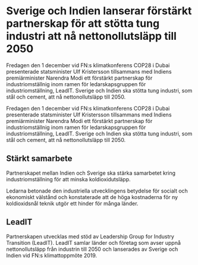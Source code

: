 # Sverige och Indien lanserar förstärkt partnerskap för att stötta tung industri att nå nettonollutsläpp till 2050

Fredagen den 1 december vid FN:s klimatkonferens COP28 i Dubai presenterade statsminister Ulf Kristersson tillsammans med Indiens premiärminister Narendra Modi ett förstärkt partnerskap för industriomställnig inom ramen för ledarskapsgruppen för industriomställning, LeadIT. Sverige och Indien ska stötta tung industri, som stål och cement, att nå nettonollutsläpp till 2050.

Fredagen den 1 december vid FN:s klimatkonferens COP28 i Dubai presenterade statsminister Ulf Kristersson tillsammans med Indiens premiärminister Narendra Modi ett förstärkt partnerskap för industriomställnig inom ramen för ledarskapsgruppen för industriomställning, LeadIT. Sverige och Indien ska stötta tung industri, som stål och cement, att nå nettonollutsläpp till 2050.

## Stärkt samarbete

Partnerskapet mellan Indien och Sverige ska stärka samarbetet kring industriomställning för att minska koldioxidutsläpp.

Ledarna betonade den industriella utvecklingens betydelse för socialt och ekonomiskt välstånd och konstaterade att de höga kostnaderna för ny koldioxidsnål teknik utgör ett hinder för många länder.

## LeadIT

Partnerskapen utvecklas med stöd av Leadership Group for Industry Transition (LeadIT). LeadIT samlar länder och företag som avser uppnå nettonollutsläpp från industrin till 2050 och lanserades av Sverige och Indien vid FN:s klimattoppmöte 2019.
